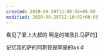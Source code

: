 ```yaml
---
created: 2020-09-29T12:08:56+08:00
modified: 2020-09-29T12:10:02+08:00
---
```


看见了爱上大叔的 啊是的埃及扎马萨的】

记忆我的萨的阿斯顿是啊是的a s d